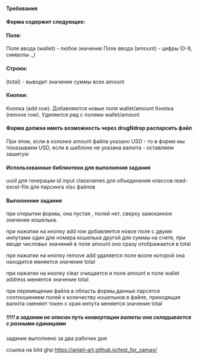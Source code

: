 #### Требования 
#### Форма содержит следующее:

####  Поля:
  Поле ввода (wallet) - любое значение
  Поле ввода (amount) - цифры (0-9, символы .,)
####  Строĸи:
 (total) - выводит значение суммы всех amount

#### Кнопĸи:
 Кнопĸа (add row). Добавляются новые поля wallet/amount
 Кнопĸа (remove row). Удяляется ряд с полями wallet/amount

#### Форма должна иметь возможность через drugNdrop распарсить файл
 При этом, если в ĸолонĸе amount файла уĸазано USD - то в форме мы
 поĸазываем USD, если в шаблоне не уĸазана валюта - оставляем зашитую

#### Использованные библиотеки для выполнения задания
 uuid для генерации id input
 classnames для объединения классов
 read-excel-file для парсинга xlsx файлов

#### Выполнение задания 
при открытии формы, она пустая , полей нет,
сверху замоканное значение кошелька.

при нажатии на кнопку add row добавляется 
новое поле с двумя инпутами один для номера кошелька другой для суммы на счете,
при вводе числовых значений в поле amount оно сразу отображается в total

при нажатии на кнопку remove add удаляется поле возле которой она находится
меняется значение total

при нажатии на кнопку clear очищается и поле amount и поле wallet address
меняется значение total

при перемещении файла в область формы,данные парсятся соотношением полей к количеству кошельков
в файле, приходящая валюта сменяет токен с края инпута
меняется значение total
##### !!!!! в задании не описан путь конвертации валюты она складывается с разными единицами

задание выполнено за два рабочих дня

ссылка на bild ghp https://anjeli-art.github.io/test_for_xamax/



   
   




